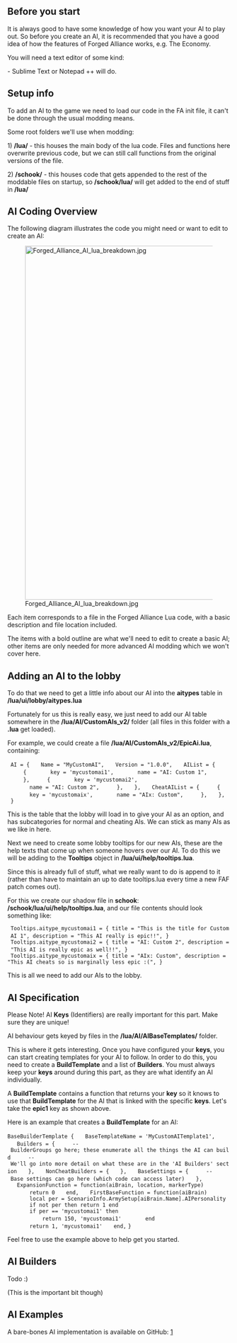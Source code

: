 ## Before you start

It is always good to have some knowledge of how you want your AI to play
out. So before you create an AI, it is recommended that you have a good
idea of how the features of Forged Alliance works, e.g. The Economy.

You will need a text editor of some kind:

\- Sublime Text or Notepad ++ will do.

## Setup info

To add an AI to the game we need to load our code in the FA init file,
it can't be done through the usual modding means.

Some root folders we'll use when modding:

1\) **/lua/** - this houses the main body of the lua code. Files and
functions here overwrite previous code, but we can still call functions
from the original versions of the file.

2\) **/schook/** - this houses code that gets appended to the rest of
the moddable files on startup, so **/schook/lua/** will get added to the
end of stuff in **/lua/**

## AI Coding Overview

The following diagram illustrates the code you might need or want to
edit to create an AI:

<figure>
<img src="Forged_Alliance_AI_lua_breakdown.jpg" title="Forged_Alliance_AI_lua_breakdown.jpg" width="800" alt="Forged_Alliance_AI_lua_breakdown.jpg" /><figcaption aria-hidden="true">Forged_Alliance_AI_lua_breakdown.jpg</figcaption>
</figure>

Each item corresponds to a file in the Forged Alliance Lua code, with a
basic description and file location included.

The items with a bold outline are what we'll need to edit to create a
basic AI; other items are only needed for more advanced AI modding which
we won't cover here.

## Adding an AI to the lobby

To do that we need to get a little info about our AI into the
**aitypes** table in **/lua/ui/lobby/aitypes.lua**

Fortunately for us this is really easy, we just need to add our AI table
somewhere in the **/lua/AI/CustomAIs_v2/** folder (all files in this
folder with a **.lua** get loaded).

For example, we could create a file **/lua/AI/CustomAIs_v2/EpicAi.lua**,
containing:

` AI = {`
`   Name = "MyCustomAI",`
`   Version = "1.0.0",`
`   AIList = {`
`     {`
`       key = 'mycustomai1',`
`       name = "AI: Custom 1",`
`     },`
`     {`
`       key = 'mycustomai2',`
`       name = "AI: Custom 2",`
`     },`
`   },`
`   CheatAIList = {`
`     {`
`       key = 'mycustomaix',`
`       name = "AIx: Custom",`
`     },`
`   },`
` }`

This is the table that the lobby will load in to give your AI as an
option, and has subcategories for normal and cheating AIs. We can stick
as many AIs as we like in here.

Next we need to create some lobby tooltips for our new AIs, these are
the help texts that come up when someone hovers over our AI. To do this
we will be adding to the **Tooltips** object in
**/lua/ui/help/tooltips.lua**.

Since this is already full of stuff, what we really want to do is append
to it (rather than have to maintain an up to date tooltips.lua every
time a new FAF patch comes out).

For this we create our shadow file in **schook**:
**/schook/lua/ui/help/tooltips.lua**, and our file contents should look
something like:

` Tooltips.aitype_mycustomai1 = { title = "This is the title for Custom AI 1", description = "This AI really is epic!!", }`
` `
` Tooltips.aitype_mycustomai2 = { title = "AI: Custom 2", description = "This AI is really epic as well!!", }`
` `
` Tooltips.aitype_mycustomaix = { title = "AIx: Custom", description = "This AI cheats so is marginally less epic :(", }`

This is all we need to add our AIs to the lobby.

## AI Specification

Please Note! AI **Keys** (Identifiers) are really important for this
part. Make sure they are unique!

AI behaviour gets keyed by files in the **/lua/AI/AIBaseTemplates/**
folder.

This is where it gets interesting. Once you have configured your
**keys**, you can start creating templates for your AI to follow. In
order to do this, you need to create a **BuildTemplate** and a list of
**Builders**. You must always keep your **keys** around during this
part, as they are what identify an AI individually.

A **BuildTemplate** contains a function that returns your **key** so it
knows to use that **BuildTemplate** for the AI that is linked with the
specific **keys**. Let's take the **epic1** key as shown above.

Here is an example that creates a **BuildTemplate** for an AI:

`BaseBuilderTemplate {`
`   BaseTemplateName = 'MyCustomAITemplate1',`
`   Builders = {`
`     -- BuilderGroups go here; these enumerate all the things the AI can build`
`     -- We'll go into more detail on what these are in the 'AI Builders' section`
`   },`
`   NonCheatBuilders = {`
`   },`
`   BaseSettings = {`
`     -- Base settings can go here (which code can access later)`
`   },`
`   ExpansionFunction = function(aiBrain, location, markerType)`
`       return 0`
`   end,`
`   FirstBaseFunction = function(aiBrain)`
`       local per = ScenarioInfo.ArmySetup[aiBrain.Name].AIPersonality`
`       if not per then return 1 end`
`       if per == 'mycustomai1' then`
`           return 150, 'mycustomai1'`
`       end`
`       return 1, 'mycustomai1'`
`   end,`
`}`

Feel free to use the example above to help get you started.

## AI Builders

Todo :)

(This is the important bit though)

## AI Examples

A bare-bones AI implementation is available on GitHub:
[1](https://github.com/HardlySoftly/Forged-Alliance-AI)